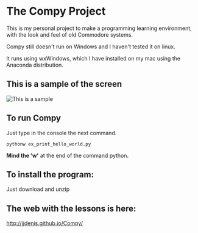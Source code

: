 # The Compy Project

This is my personal project to make a programming learning environment,
with the look and feel of old Commodore systems.

Compy still doesn't run on Windows and I haven't tested it on linux.

It runs using wxWindows, which I have installed on my mac using the Anaconda distribution.

This is a sample of the screen
-------------------------------
![This is a sample](https://jjdenis.github.io/Compy/img/print_hello_world.png)


To run Compy
--------------

 Just type in the console the next command.

    pythonw ex_print_hello_world.py

**Mind the 'w'** at the end of the command python.


To install the program:
------------------------

  Just download and unzip


The web with the lessons is here:
------------------------------------------

  http://jjdenis.github.io/Compy/


